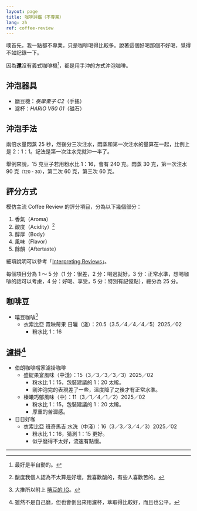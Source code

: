 ```yaml
---
layout: page
title: 咖啡評鑑（不專業）
lang: zh
ref: coffee-review
---
```


噢首先，我一點都不專業，只是咖啡喝得比較多。說著這個好喝那個不好喝，覺得不如記錄一下。

因為**還**沒有義式咖啡機[^espresso-machine]，都是用手沖的方式沖泡咖啡。

[^espresso-machine]:最好是半自動的。

## 沖泡器具

- 磨豆機：_泰摩栗子 C2_（手搖）
- 濾杯：_HARIO V60 01_（磁石）

## 沖泡手法

兩倍水量悶蒸 25 秒，然後分三次注水，悶蒸和第一次注水的量算在一起，比例上是 2：1：1。記法是第一次注水完就沖一半了。

舉例來說，15 克豆子若用粉水比 1：16，會有 240 克。悶蒸 30 克，第一次注水 90 克<small>（120 - 30）</small>，第二次 60 克，第三次 60 克。

## 評分方式

模仿主流 Coffee Review 的評分項目，分為以下幾個部分：

1. 香氣（Aroma）
1. 酸度（Acidity）[^acidity]
1. 醇厚（Body）
1. 風味（Flavor）
1. 餘韻（Aftertaste）

細項說明可以參考「[Interpreting Reviews](https://www.coffeereview.com/interpret-coffee/)」。

每個項目分為 1 ～ 5 分（1 分：很差，2 分：喝過就好，3 分：正常水準，想喝咖啡的話可以考慮，4 分：好喝、享受，5 分：特別有記憶點），總分為 25 分。

[^acidity]: 酸度我個人認為不太算是好壞，我喜歡酸的，有些人喜歡苦的。

## 咖啡豆

- 嘻豆咖啡[^hido-coffee]
  - 衣索比亞 霓映莓果 日曬（淺）：20.5（3.5／4／4／4／5）<span class="time-at-right">2025／02</span>
    - 粉水比 1：16

[^hido-coffee]: 大推所以附上 [嘻豆的 IG](https://www.instagram.com/hido_coffee/)。

## 濾掛[^drip-bag]

- 伯朗咖啡嚐家濾掛咖啡
  - 盛綻果宴風味（中淺）：15（3／3／3／3／3）<span class="time-at-right">2025／02</span>
    - 粉水比 1：15，包裝建議的 1：20 太稀。
    - 剛沖泡完的表現差了一些，溫度降了之後才有正常水準。
  - 榛曦巧郁風味（中）：11（3／1／4／1／2）<span class="time-at-right">2025／02</span>
    - 粉水比 1：15，包裝建議的 1：20 太稀。
    - 厚重的苦澀感。
- 日日好咖
  - 衣索比亞 班奇馬吉 水洗（中淺）：16（3／3／3／4／3）<span class="time-at-right">2025／02</span>
    - 粉水比 1：16，猜測 1：15 更好。
    - 似乎磨得不太好，流速有點慢。

[^drip-bag]: 雖然不是自己磨，但也會倒出來用濾杯，萃取得比較好，而且也公平。

---
